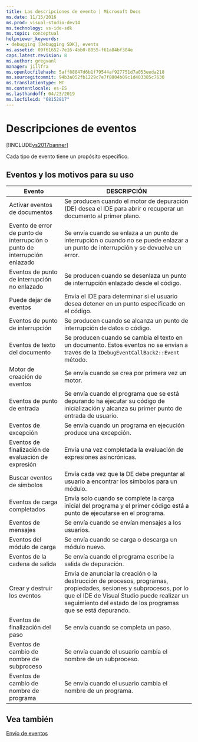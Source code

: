 ```yaml
---
title: Las descripciones de evento | Microsoft Docs
ms.date: 11/15/2016
ms.prod: visual-studio-dev14
ms.technology: vs-ide-sdk
ms.topic: conceptual
helpviewer_keywords:
- debugging [Debugging SDK], events
ms.assetid: 09f61652-7e16-4bb0-8055-f61a84bf384e
caps.latest.revision: 8
ms.author: gregvanl
manager: jillfra
ms.openlocfilehash: 5aff88047d6b1f79544af927751d7a053eeda218
ms.sourcegitcommit: 94b3a052fb1229c7e7f8804b09c1d403385c7630
ms.translationtype: MT
ms.contentlocale: es-ES
ms.lasthandoff: 04/23/2019
ms.locfileid: "68152817"
---
```

# <a name="event-descriptions"></a>Descripciones de eventos
[!INCLUDE[vs2017banner](../../includes/vs2017banner.md)]

Cada tipo de evento tiene un propósito específico.  
  
## <a name="events-and-the-reasons-for-their-use"></a>Eventos y los motivos para su uso  
  
|Evento|DESCRIPCIÓN|  
|-----------|-----------------|  
|Activar eventos de documentos|Se producen cuando el motor de depuración (DE) desea el IDE para abrir o recuperar un documento al primer plano.|  
|Evento de error de punto de interrupción o punto de interrupción enlazado|Se envía cuando se enlaza a un punto de interrupción o cuando no se puede enlazar a un punto de interrupción y se devuelve un error.|  
|Eventos de punto de interrupción no enlazado|Se producen cuando se desenlaza un punto de interrupción enlazado desde el código.|  
|Puede dejar de eventos|Envía el IDE para determinar si el usuario desea detener en un punto especificado en el código.|  
|Eventos de punto de interrupción|Se producen cuando se alcanza un punto de interrupción de datos o código.|  
|Eventos de texto del documento|Se producen cuando se cambia el texto en un documento. Estos eventos no se envían a través de la `IDebugEventCallBack2::Event` método.|  
|Motor de creación de eventos|Se envía cuando se crea por primera vez un motor.|  
|Eventos de punto de entrada|Se envía cuando el programa que se está depurando ha ejecutar su código de inicialización y alcanza su primer punto de entrada de usuario.|  
|Eventos de excepción|Se envía cuando un programa en ejecución produce una excepción.|  
|Eventos de finalización de evaluación de expresión|Envía una vez completada la evaluación de expresiones asincrónicas.|  
|Buscar eventos de símbolos|Envía cada vez que la DE debe preguntar al usuario a encontrar los símbolos para un módulo.|  
|Eventos de carga completados|Envía solo cuando se complete la carga inicial del programa y el primer código está a punto de ejecutarse en el programa.|  
|Eventos de mensajes|Se envía cuando se envían mensajes a los usuarios.|  
|Eventos del módulo de carga|Se envía cuando se carga o descarga un módulo nuevo.|  
|Eventos de la cadena de salida|Se envía cuando el programa escribe la salida de depuración.|  
|Crear y destruir los eventos|Envía de anunciar la creación o la destrucción de procesos, programas, propiedades, sesiones y subprocesos, por lo que el IDE de Visual Studio puede realizar un seguimiento del estado de los programas que se está depurando.|  
|Eventos de finalización del paso|Se envía cuando se completa un paso.|  
|Eventos de cambio de nombre de subproceso|Se envía cuando el usuario cambia el nombre de un subproceso.|  
|Eventos de cambio de nombre de programa|Se envía cuando el usuario cambia el nombre de un programa.|  
  
## <a name="see-also"></a>Vea también  
 [Envío de eventos](../../extensibility/debugger/sending-events.md)
